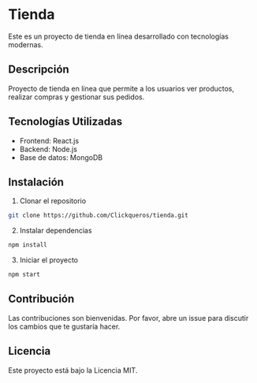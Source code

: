 # Tienda

Este es un proyecto de tienda en línea desarrollado con tecnologías modernas.

## Descripción

Proyecto de tienda en línea que permite a los usuarios ver productos, realizar compras y gestionar sus pedidos.

## Tecnologías Utilizadas

- Frontend: React.js
- Backend: Node.js
- Base de datos: MongoDB

## Instalación

1. Clonar el repositorio
```bash
git clone https://github.com/Clickqueros/tienda.git
```

2. Instalar dependencias
```bash
npm install
```

3. Iniciar el proyecto
```bash
npm start
```

## Contribución

Las contribuciones son bienvenidas. Por favor, abre un issue para discutir los cambios que te gustaría hacer.

## Licencia

Este proyecto está bajo la Licencia MIT. 